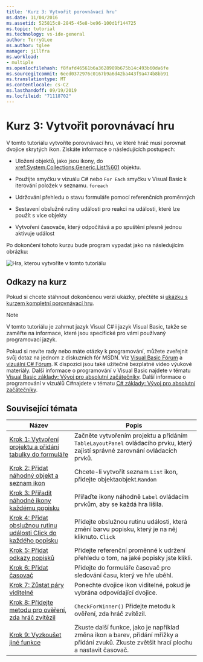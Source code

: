 ```yaml
---
title: 'Kurz 3: Vytvořit porovnávací hru'
ms.date: 11/04/2016
ms.assetid: 525815c8-2845-45e8-be96-100d1f144725
ms.topic: tutorial
ms.technology: vs-ide-general
author: TerryGLee
ms.author: tglee
manager: jillfra
ms.workload:
- multiple
ms.openlocfilehash: f8fafd46561b6a3628989b675b14c493b60da6fe
ms.sourcegitcommit: 6eed0372976c0167b9a6d42ba443f9a474b8bb91
ms.translationtype: MT
ms.contentlocale: cs-CZ
ms.lasthandoff: 09/19/2019
ms.locfileid: "71118702"
---
```

# <a name="tutorial-3-create-a-matching-game"></a>Kurz 3: Vytvořit porovnávací hru

V tomto tutoriálu vytvoříte porovnávací hru, ve které hráč musí porovnat dvojice skrytých ikon. Získáte informace o následujících postupech:

- Uložení objektů, jako jsou ikony, do <xref:System.Collections.Generic.List%601> objektu.

- Použijte smyčku v vizuálu C# nebo `For Each` smyčku v Visual Basic k iterování položek v seznamu. `foreach`

- Udržování přehledu o stavu formuláře pomocí referenčních proměnných

- Sestavení obslužné rutiny události pro reakci na události, které lze použít s více objekty

- Vytvoření časovače, který odpočítává a po spuštění přesně jednou aktivuje událost

Po dokončení tohoto kurzu bude program vypadat jako na následujícím obrázku:

![Hra, kterou vytvoříte v tomto tutoriálu](../ide/media/express_finishedgame.png)

## <a name="tutorial-links"></a>Odkazy na kurz

Pokud si chcete stáhnout dokončenou verzi ukázky, přečtěte si [ukázku s kurzem kompletní porovnávací hru](https://code.msdn.microsoft.com/Complete-Matching-Game-4cffddba).

> [!NOTE]
> V tomto tutoriálu je zahrnut jazyk Visual C# i jazyk Visual Basic, takže se zaměřte na informace, které jsou specifické pro vámi používaný programovací jazyk.

Pokud si nevíte rady nebo máte otázky k programování, můžete zveřejnit svůj dotaz na jednom z diskuzních fór MSDN. Viz [Visual Basic Fórum](https://social.msdn.microsoft.com/Forums/vstudio/home?forum=vbgeneral) a [vizuální C# Fórum](https://social.msdn.microsoft.com/Forums/vstudio/home?forum=csharpgeneral). K dispozici jsou také užitečné bezplatné video výukové materiály. Další informace o programování v Visual Basic najdete v tématu [Visual Basic základy: Vývoj pro absolutní začátečníky](https://channel9.msdn.com/Series/Visual-Basic-Development-for-Absolute-Beginners). Další informace o programování v vizuálů C#najdete v tématu [ C# základy: Vývoj pro absolutní začátečníky](https://channel9.msdn.com/Series/C-Sharp-Fundamentals-Development-for-Absolute-Beginners).

## <a name="related-topics"></a>Související témata

|Název|Popis|
|-----------|-----------------|
|[Krok 1: Vytvoření projektu a přidání tabulky do formuláře](../ide/step-1-create-a-project-and-add-a-table-to-your-form.md)|Začněte vytvořením projektu a přidáním `TableLayoutPanel` ovládacího prvku, který zajistí správné zarovnání ovládacích prvků.|
|[Krok 2: Přidat náhodný objekt a seznam ikon](../ide/step-2-add-a-random-object-and-a-list-of-icons.md)|Chcete-li vytvořit seznam `List` ikon, přidejte objektaobjekt.`Random`|
|[Krok 3: Přiřadit náhodné ikony každému popisku](../ide/step-3-assign-a-random-icon-to-each-label.md)|Přiřaďte ikony náhodně `Label` ovládacím prvkům, aby se každá hra lišila.|
|[Krok 4: Přidat obslužnou rutinu události Click do každého popisku](../ide/step-4-add-a-click-event-handler-to-each-label.md)|Přidejte obslužnou rutinu události, která změní barvu popisku, který je na něj kliknuto. `Click`|
|[Krok 5: Přidat odkazy popisků](../ide/step-5-add-label-references.md)|Přidejte referenční proměnné k udržení přehledu o tom, na jaké popisky jste klikli.|
|[Krok 6: Přidat časovač](../ide/step-6-add-a-timer.md)|Přidejte do formuláře časovač pro sledování času, který ve hře uběhl.|
|[Krok 7: Zůstat páry viditelné](../ide/step-7-keep-pairs-visible.md)|Ponechte dvojice ikon viditelné, pokud je vybrána odpovídající dvojice.|
|[Krok 8: Přidejte metodu pro ověření, zda hráč zvítězil](../ide/step-8-add-a-method-to-verify-whether-the-player-won.md)|`CheckForWinner()` Přidejte metodu k ověření, zda hráč zvítězil.|
|[Krok 9: Vyzkoušet jiné funkce](../ide/step-9-try-other-features.md)|Zkuste další funkce, jako je například změna ikon a barev, přidání mřížky a přidání zvuků. Zkuste zvětšit hrací plochu a nastavit časovač.|
